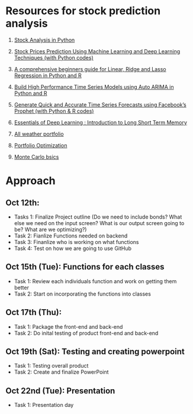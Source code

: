 # Resources for stock prediction analysis

1. [Stock Analysis in Python](https://towardsdatascience.com/stock-analysis-in-python-a0054e2c1a4c)

2. [Stock Prices Prediction Using Machine Learning and Deep Learning Techniques (with Python codes)](https://www.analyticsvidhya.com/blog/2018/10/predicting-stock-price-machine-learningnd-deep-learning-techniques-python/)

3. [A comprehensive beginners guide for Linear, Ridge and Lasso Regression in Python and R](https://www.analyticsvidhya.com/blog/2017/06/a-comprehensive-guide-for-linear-ridge-and-lasso-regression/)

4. [Build High Performance Time Series Models using Auto ARIMA in Python and R](https://www.analyticsvidhya.com/blog/2018/08/auto-arima-time-series-modeling-python-r/)

5. [Generate Quick and Accurate Time Series Forecasts using Facebook’s Prophet (with Python & R codes)](https://www.analyticsvidhya.com/blog/2018/05/generate-accurate-forecasts-facebook-prophet-python-r//)

6. [Essentials of Deep Learning : Introduction to Long Short Term Memory](https://www.analyticsvidhya.com/blog/2017/12/fundamentals-of-deep-learning-introduction-to-lstm/)

7. [All weather portfolio](https://www.etftrends.com/fixed-income-channel/remember-all-weather-portfolio-having-killer-year/)

8. [Portfolio Optimization](https://pythonforfinance.net/2017/01/21/investment-portfolio-optimisation-with-python/)

9. [Monte Carlo bsics](https://www.investopedia.com/articles/investing/112514/monte-carlo-simulation-basics.asp)

# Approach
## Oct 12th:
* Tasks 1: Finalize Project outline (Do we need to include bonds? What else we need on the input screen? What is our output screen going to be? What are we optimizing?)
* Task 2: Fianlize Functions needed on backend
* Task 3: Finanlize who is working on what functions
* Task 4: Test on how we are going to use GitHub

## Oct 15th (Tue): Functions for each classes
* Task 1: Review each individuals function and work on getting them better
* Task 2: Start on incorporating the functions into classes 

## Oct 17th (Thu):
* Task 1: Package the front-end and back-end
* Task 2: Do inital testing of product front-end and back-end

## Oct 19th (Sat): Testing and creating powerpoint
* Task 1: Testing overall product
* Task 2: Create and finalize PowerPoint

## Oct 22nd (Tue): Presentation
* Task 1: Presentation day
